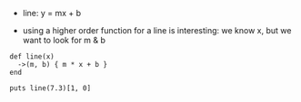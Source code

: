 - line: y = mx + b

- using a higher order function for a line is interesting: we know x,
  but we want to look for m & b

```
def line(x)
  ->(m, b) { m * x + b }
end

puts line(7.3)[1, 0]
```
